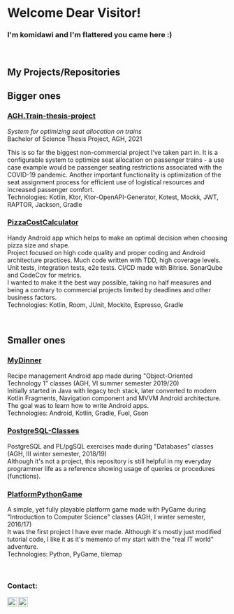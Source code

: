 # Welcome Dear Visitor! 

### I'm komidawi and I'm flattered you came here :)
<br />

## My Projects/Repositories

## Bigger ones

### [AGH.Train-thesis-project](https://gitlab.com/komidawi/Agh-Train)

*System for optimizing seat allocation on trains*<br />
Bachelor of Science Thesis Project, AGH, 2021

This is so far the biggest non-commercial project I've taken part in. It is a configurable system to optimize seat allocation on passenger trains - a use case example would be passenger seating restrictions associated with the COVID-19 pandemic. Another important functionality is optimization of the seat assignment process for efficient use of logistical resources and increased passenger comfort.<br />
Technologies: Kotlin, Ktor, Ktor-OpenAPI-Generator, Kotest, Mockk, JWT, RAPTOR, Jackson, Gradle

### [PizzaCostCalculator](https://github.com/komidawi/PizzaCostCalculator)
Handy Android app which helps to make an optimal decision when choosing pizza size and shape.<br />
Project focused on high code quality and proper coding and Android architecture practices. Much code written with TDD, high coverage levels. Unit tests, integration tests, e2e tests. CI/CD made with Bitrise. SonarQube and CodeCov for metrics.<br />
I wanted to make it the best way possible, taking no half measures and being a contrary to commercial projects limited by deadlines and other business factors.<br />
Technologies: Kotlin, Room, JUnit, Mockito, Espresso, Gradle

<br />

## Smaller ones
### [MyDinner](https://github.com/komidawi/My-Dinner)
Recipe management Android app made during "Object-Oriented Technology 1" classes (AGH, VI summer semester 2019/20)<br />
Initially started in Java with legacy tech stack, later converted to modern Kotlin Fragments, Navigation component and MVVM Android architecture. The goal was to learn how to write Android apps.<br />
Technologies: Android, Kotlin, Gradle, Fuel, Gson

### [PostgreSQL-Classes](https://github.com/komidawi/PostgreSQL-Classes)
PostgreSQL and PL/pgSQL exercises made during "Databases" classes (AGH, III winter semester, 2018/19)<br />
Although it's not a project, this repository is still helpful in my everyday programmer life as a reference showing usage of queries or procedures (functions).

### [PlatformPythonGame](https://github.com/komidawi/Platform-Python-Game)
A simple, yet fully playable platform game made with PyGame during "Introduction to Computer Science" classes (AGH, I winter semester, 2016/17)<br />
It was the first project I have ever made. Although it's mostly just modified tutorial code, I like it as it's memento of my start with the "real IT world" adventure.<br />
Technologies: Python, PyGame, tilemap

<br />

### Contact:
[<img align="left" alt="komidawi | GMail" width="22px" src="https://cdn.jsdelivr.net/npm/simple-icons@v3/icons/gmail.svg" />][gmail]
[<img align="left" alt="komidawi | LinkedIn" width="22px" src="https://cdn.jsdelivr.net/npm/simple-icons@v3/icons/linkedin.svg" />][linkedin]<br />

[linkedin]: https://www.linkedin.com/in/dawidkomisarczuk/
[gmail]: mailto:komidawi@gmail.com

